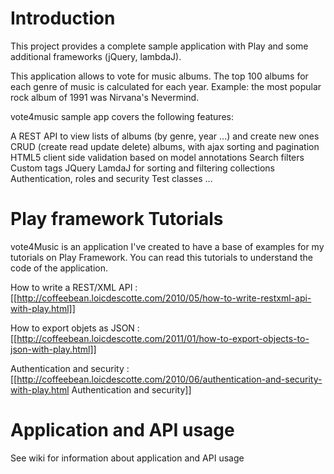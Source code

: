 # Introduction

This project provides a complete sample application with Play and some additional frameworks (jQuery, lambdaJ).

This application allows to vote for music albums. The top 100 albums for each genre of music is calculated for each year. Example: the most popular rock album of 1991 was Nirvana's Nevermind.

vote4music sample app covers the following features:

A REST API to view lists of albums (by genre, year ...) and create new ones
CRUD (create read update delete) albums, with ajax sorting and pagination
HTML5 client side validation based on model annotations
Search filters
Custom tags
JQuery
LamdaJ for sorting and filtering collections
Authentication, roles and security
Test classes
...

# Play framework Tutorials
vote4Music is an application I've created to have a base of examples for my tutorials on Play Framework. You can read this tutorials to understand the code of the application.

How to write a REST/XML API : [[http://coffeebean.loicdescotte.com/2010/05/how-to-write-restxml-api-with-play.html]]

How to export objets as JSON : [[http://coffeebean.loicdescotte.com/2011/01/how-to-export-objects-to-json-with-play.html]]

Authentication and security : [[http://coffeebean.loicdescotte.com/2010/06/authentication-and-security-with-play.html Authentication and security]]

# Application and API usage
See wiki for information about application and API usage


